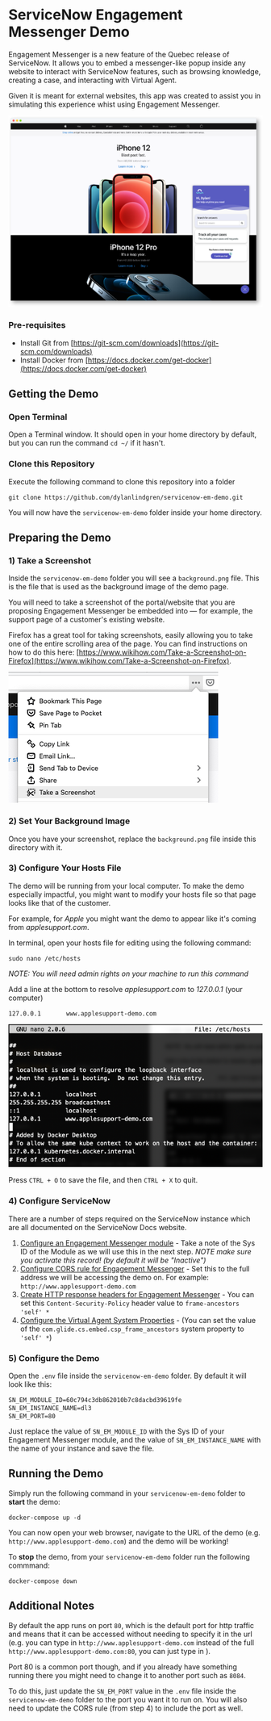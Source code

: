 # ServiceNow Engagement Messenger Demo

Engagement Messenger is a new feature of the Quebec release of ServiceNow. It allows you to embed a messenger-like popup inside any website to interact with ServiceNow features, such as browsing knowledge, creating a case, and interacting with Virtual Agent.

Given it is meant for external websites, this app was created to assist you in simulating this experience whist using Engagement Messenger.

![ServiceNow Engagement Messenger Demo](images/banner.png)

### Pre-requisites
* Install Git from [https://git-scm.com/downloads](https://git-scm.com/downloads)
* Install Docker from [https://docs.docker.com/get-docker](https://docs.docker.com/get-docker)

## Getting the Demo

### Open Terminal

Open a Terminal window. It should open in your home directory by default, but you can run the command `cd ~/` if it hasn't.

### Clone this Repository

Execute the following command to clone this repository into a folder

```
git clone https://github.com/dylanlindgren/servicenow-em-demo.git
```

You will now have the `servicenow-em-demo` folder inside your home directory.

## Preparing the Demo

### 1) Take a Screenshot

Inside the  `servicenow-em-demo` folder you will see a `background.png` file. This is the file that is used as the background image of the demo page.

You will need to take a screenshot of the portal/website that you are proposing Engagement Messenger be embedded into — for example, the support page of a customer's existing website.

Firefox has a great tool for taking screenshots, easily allowing you to take one of the entire scrolling area of the page. You can find instructions on how to do this here: [https://www.wikihow.com/Take-a-Screenshot-on-Firefox](https://www.wikihow.com/Take-a-Screenshot-on-Firefox).

![Firefox's screenshot function](images/screenshot.png)

### 2) Set Your Background Image

Once you have your screenshot, replace the `background.png` file inside this directory with it.

### 3) Configure Your Hosts File

The demo will be running from your local computer. To make the demo especially impactful, you might want to modify your hosts file so that page looks like that of the customer.

For example, for *Apple* you might want the demo to appear like it's coming from *applesupport.com*.

In terminal, open your hosts file for editing using the following command:

```
sudo nano /etc/hosts
```
*NOTE: You will need admin rights on your machine to run this command*

Add a line at the bottom to resolve *applesupport.com* to *127.0.0.1* (your computer)

```
127.0.0.1       www.applesupport-demo.com
```

![Hosts file](images/hosts.png)

Press `CTRL + O` to save the file, and then `CTRL + X` to quit.


### 4) Configure ServiceNow

There are a number of steps required on the ServiceNow instance which are all documented on the ServiceNow Docs website.

1. [Configure an Engagement Messenger module](https://docs.servicenow.com/bundle/quebec-customer-service-management/page/product/customer-service-management/task/create-engagement-messenger-module.html) - Take a note of the Sys ID of the Module as we will use this in the next step. *NOTE make sure you activate this record! (by default it will be "Inactive")*
2. [Configure CORS rule for Engagement Messenger](https://docs.servicenow.com/bundle/quebec-customer-service-management/page/product/customer-service-management/task/create-cors-for-rest-api-ec.html) - Set this to the full address we will be accessing the demo on. For example: `http://www.applesupport-demo.com`
3. [Create HTTP response headers for Engagement Messenger](https://docs.servicenow.com/bundle/quebec-customer-service-management/page/product/customer-service-management/task/create-http-response-headers-for-ec.html) - You can set this `Content-Security-Policy` header value to `frame-ancestors 'self' *`
4. [Configure the Virtual Agent System Properties](https://docs.servicenow.com/bundle/london-performance-analytics-and-reporting/page/administer/virtual-agent/task/embed-va-standalone-client.html) - (You can set the value of the `com.glide.cs.embed.csp_frame_ancestors` system property to `'self' *`)

### 5) Configure the Demo

Open the `.env` file inside the `servicenow-em-demo` folder. By default it will look like this:

```
SN_EM_MODULE_ID=60c794c3db862010b7c8dacbd39619fe
SN_EM_INSTANCE_NAME=dl3
SN_EM_PORT=80
```

Just replace the value of `SN_EM_MODULE_ID` with the Sys ID of your Engagement Messenger module, and the value of `SN_EM_INSTANCE_NAME` with the name of your instance and save the file.

## Running the Demo

Simply run the following command in your `servicenow-em-demo` folder to **start** the demo:

```
docker-compose up -d
```

You can now open your web browser, navigate to the URL of the demo (e.g. `http://www.applesupport-demo.com`) and the demo will be working!

To **stop** the demo, from your `servicenow-em-demo` folder run the following commmand:

```
docker-compose down
```

## Additional Notes

By default the app runs on port `80`, which is the default port for http traffic and means that it can be accessed without needing to specify it in the url (e.g. you can type in `http://www.applesupport-demo.com` instead of the full `http://www.applesupport-demo.com:80`, you can just type in ).

Port 80 is a common port though, and if you already have something running there you might need to change it to another port such as `8084`.

To do this, just update the `SN_EM_PORT` value in the `.env` file inside the `servicenow-em-demo` folder to the port you want it to run on. You will also need to update the CORS rule (from step 4) to include the port as well.